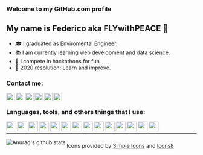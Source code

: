 ### Welcome to my GitHub.com profile

## My name is Federico aka FLYwithPEACE 👋
- 🎓 I graduated as Enviromental Engineer.
- 📚 I am currently learning web development and data science.
- 👊 I compete in hackathons for fun.
- 📅 2020 resolution: Learn and improve.

### Contact me:
[<img align='left' width='22px' src='https://cdn.jsdelivr.net/npm/simple-icons@v3/icons/gmail.svg'/>][gmail]
[<img align='left' width='22px' src='https://cdn.jsdelivr.net/npm/simple-icons@v3/icons/linkedin.svg'/>][linkedin]
[<img align='left' width='22px' src='https://cdn.jsdelivr.net/npm/simple-icons@v3/icons/instagram.svg'/>][instagram]
[<img align='left' width='22px' src='https://cdn.jsdelivr.net/npm/simple-icons@v3/icons/reddit.svg'/>][reddit]
[<img align='left' width='22px' src='https://cdn.jsdelivr.net/npm/simple-icons@v3/icons/wechat.svg'/>][wechat]
[<img align='left' width='22px' src='https://cdn.jsdelivr.net/npm/simple-icons@v3/icons/discord.svg'/>][discord]

<br />

### Languages, tools, and others things that I use:
<img align='left' width='26px' src='https://img.icons8.com/dusk/64/000000/anaconda.png'/>
<img align='left' width='26px' src='https://img.icons8.com/ios-filled/50/000000/atom-editor.png'/>
<img align='left' width='26px' src='https://img.icons8.com/flat_round/64/000000/autodesk-autocad.png'/>
<img align='left' width='26px' src='https://img.icons8.com/color/48/000000/css3.png'/>
<img align='left' width='26px' src='https://img.icons8.com/color/48/000000/html-5.png'/>
<img align='left' width='26px' src="https://img.icons8.com/color/48/000000/git.png"/>
<img align='left' width='26px' src="https://img.icons8.com/material-outlined/48/000000/github.png"/>
<img align='left' width='26px' src='https://img.icons8.com/color/48/000000/javascript.png'/>
<img align='left' width='26px' src="https://img.icons8.com/nolan/64/matlab.png"/>
<img align='left' width='26px' src='https://img.icons8.com/color/48/000000/office-365.png'/>
<img align='left' width='26px' src='https://img.icons8.com/color/48/000000/python.png'/>
<img align='left' width='26px' src='https://cdn.jsdelivr.net/npm/simple-icons@v3/icons/qgis.svg'/>
<img align='left' width='26px' src='https://img.icons8.com/plasticine/100/000000/react.png'/>
<img align='left' width='26px' src='https://cdn.jsdelivr.net/npm/simple-icons@v3/icons/vim.svg'/>

<br />

---
<img align='left' alt="Anurag's github stats" src='https://github-readme-stats.vercel.app/api?username=FLYwithPEACE&show_icons=true&theme=radical' />

### 
Icons provided by <a href='https://simpleicons.org/'>Simple Icons</a> and <a href='https://icons8.com/'>Icons8</a>

<br />
<br />

[gmail]: mailto:fede.liuyang@gmail.com
[linkedin]: https://www.linkedin.com/in/federico-liu-yang/
[instagram]: https://www.instagram.com/fedeliuyang/
[reddit]: https://www.reddit.com/user/flywithpeace
[wechat]: https://www.reddit.com/user/flywithpeace
[discord]: https://discord.gg/sQE7d95
